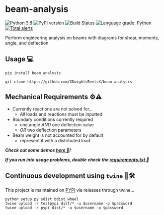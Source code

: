 # beam-analysis

[![Python 3.8](https://img.shields.io/badge/python-3.8-blue.svg)](https://www.python.org/downloads/release/python-380/)
[![PyPI version](https://badge.fury.io/py/beam-analysis.svg)](https://badge.fury.io/py/beam-analysis)
[![Build Status](https://app.travis-ci.com/XDwightsBeetsX/beam-analysis.svg?branch=master)](https://app.travis-ci.com/XDwightsBeetsX/beam-analysis)
[![Language grade: Python](https://img.shields.io/lgtm/grade/python/g/XDwightsBeetsX/beam_analysis.svg?logo=lgtm&logoWidth=18)](https://lgtm.com/projects/g/XDwightsBeetsX/beam_analysis/context:python)
[![Total alerts](https://img.shields.io/lgtm/alerts/g/XDwightsBeetsX/beam_analysis.svg?logo=lgtm&logoWidth=18)](https://lgtm.com/projects/g/XDwightsBeetsX/beam_analysis/alerts/)

Perform engineering analysis on beams with diagrams for shear, moments, angle, and deflection  

## Usage 💻

```shell
pip install beam_analysis
```

```shell
git clone https://github.com/XDwightsBeetsX/beam-analysis
```

## Mechanical Requirements ⚙️⚠️

- Currently reactions are not solved for...
  - All loads and reactions must be inputted
- Boundary conditions currently required
  - one angle *AND* one deflection value
  - *OR* two deflection parameters
- Beam weight is not accounted for by default
  - represent it with a distributed load

***Check out some demos [here 📂](beam_analysis/docs/demos.md)!***

***If you run into usage problems, double check the [requirements.txt 🔐](requirements.txt)***

## Continuous development using `twine` 👷🛠️

This project is maintained on [PYPI](https://pypi.org/project/beam-analysis/) via releases through twine...

```shell
python setup.py sdist bdist_wheel
twine upload -r testpypi dist/* -u $username -p $password
twine upload -r pypi dist/* -u $username -p $password
```
